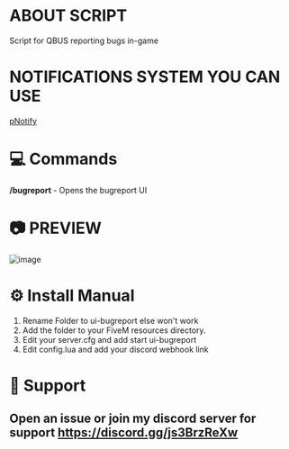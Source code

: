 # ABOUT SCRIPT
Script for QBUS reporting bugs in-game


# NOTIFICATIONS SYSTEM YOU CAN USE
[pNotify](https://forum.cfx.re/t/release-pnotify-in-game-js-notifications-using-noty/20659)

# :computer: Commands
**/bugreport** - Opens the bugreport UI
# 📷 PREVIEW
![image](https://user-images.githubusercontent.com/65540686/117639477-943feb00-b1a1-11eb-9057-3ea411caa88b.png)

# :gear: Install Manual
1. Rename Folder to ui-bugreport else won't work
2. Add the folder to your FiveM resources directory.
3. Edit your server.cfg and add start ui-bugreport
4. Edit config.lua and add your discord webhook link

# :wrench: Support
Open an issue or join my discord server for support
https://discord.gg/js3BrzReXw
---------------------------------------------------
